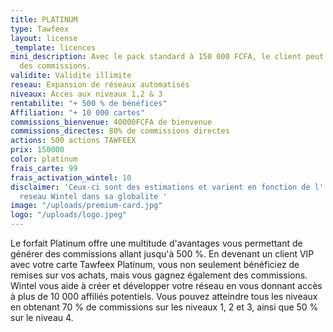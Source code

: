 ```yaml
---
title: PLATINUM
type: Tawfeex
layout: license
_template: licences
mini_description: Avec le pack standard à 150 000 FCFA, le client peut gagner 80%
  des commissions.
validite: Validite illimite
reseau: Expansion de réseaux automatisés
niveaux: Acces aux niveaux 1,2 & 3
rentabilite: "+ 500 % de bénéfices"
Affiliation: "+ 10 000 cartes"
commissions_bienvenue: 40000FCFA de bienvenue
commissions_directes: 80% de commissions directes
actions: 500 actions TAWFEEX
prix: 150000
color: platinum
frais_carte: 99
frais_activation_wintel: 10
disclaimer: 'Ceux-ci sont des estimations et varient en fonction de l''expansion du
  reseau Wintel dans sa globalite '
image: "/uploads/premium-card.jpg"
logo: "/uploads/logo.jpeg"
---
```


Le forfait Platinum offre une multitude d'avantages vous permettant de générer des commissions allant jusqu'à 500 %. En devenant un client VIP avec votre carte Tawfeex Platinum, vous non seulement bénéficiez de remises sur vos achats, mais vous gagnez également des commissions. Wintel vous aide à créer et développer votre réseau en vous donnant accès à plus de 10 000 affiliés potentiels. Vous pouvez atteindre tous les niveaux en obtenant 70 % de commissions sur les niveaux 1, 2 et 3, ainsi que 50 % sur le niveau 4.
